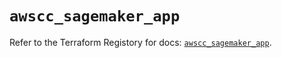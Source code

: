 # `awscc_sagemaker_app`

Refer to the Terraform Registory for docs: [`awscc_sagemaker_app`](https://registry.terraform.io/providers/hashicorp/awscc/0.70.0/docs/resources/sagemaker_app).
